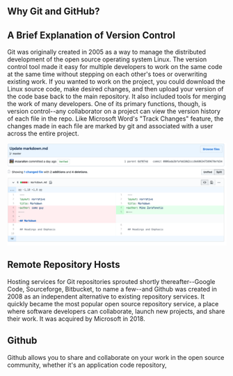 ## Why Git and GitHub?

## A Brief Explanation of Version Control

Git was originally created in 2005 as a way to manage the distributed development of the open source operating system Linux. The version control tool made it easy for multiple developers to work on the same code at the same time without stepping on each other's toes or overwriting existing work. If you wanted to work on the project, you could download the Linux source code, make desired changes, and then upload your version of the code base back to the main repository. It also included tools for merging the work of many developers. One of its primary functions, though, is version control--any collaborator on a project can view the version history of each file in the repo. Like Microsoft Word's "Track Changes" feature, the changes made in each file are marked by git and associated with a user across the entire project.

![Viewing commit details on Github is like Track Changes for an entire project](static/github_changes.png)

## Remote Repository Hosts

Hosting services for Git repositories sprouted shortly thereafter--Google Code, Sourceforge, Bitbucket, to name a few--and Github was created in 2008 as an independent alternative to existing repository services. It quickly became the most popular open source repository service, a place where software developers can collaborate, launch new projects, and share their work. It was acquired by Microsoft in 2018.

## Github

Github allows you to share and collaborate on your work in the open source community, whether it's an application code repository, 
